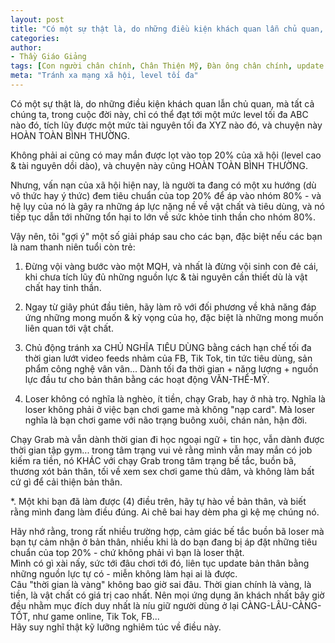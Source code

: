 ```yaml
---
layout: post
title: "Có một sự thật là, do những điều kiện khách quan lẫn chủ quan, mà tất cả chúng ta, trong cuộc đời này, chỉ có thể đạt tới một mức level tối đa ABC nào đó, tích lũy được một mức tài nguyên tối đa XYZ nào đó, và chuyện này HOÀN TOÀN BÌNH THƯỜNG."
categories:
author:
- Thầy Giáo Giảng
tags: [Con người chân chính, Chân Thiện Mỹ, Đàn ông chân chính, update bản thân, MXH, Mối quan hệ]
meta: "Tránh xa mạng xã hội, level tối đa"
---
```

Có một sự thật là, do những điều kiện khách quan lẫn chủ quan, mà tất cả chúng ta, trong cuộc đời này, chỉ có thể đạt tới một mức level tối đa ABC nào đó, tích lũy được một mức tài nguyên tối đa XYZ nào đó, và chuyện này HOÀN TOÀN BÌNH THƯỜNG.

Không phải ai cũng có may mắn được lọt vào top 20% của xã hội (level cao & tài nguyên dồi dào), và chuyện này cũng HOÀN TOÀN BÌNH THƯỜNG.

Nhưng, vấn nạn của xã hội hiện nay, là người ta đang có một xu hướng (dù vô thức hay ý thức) đem tiêu chuẩn của top 20% để áp vào nhóm 80% - và hệ lụy của nó là gây ra những áp lực nặng nề về vật chất và tiêu dùng, và nó tiếp tục dẫn tới những tổn hại to lớn về sức khỏe tinh thần cho nhóm 80%. 

Vậy nên, tôi "gợi ý" một số giải pháp sau cho các bạn, đặc biệt nếu các bạn là nam thanh niên tuổi còn trẻ:

1. Đừng vội vàng bước vào một MQH, và nhất là đừng vội sinh con đẻ cái, khi chưa tích lũy đủ những nguồn lực & tài nguyên cần thiết dù là vật chất hay tinh thần.

2. Ngay từ giây phút đầu tiên, hãy làm rõ với đối phương về khả năng đáp ứng những mong muốn & kỳ vọng của họ, đặc biệt là những mong muốn liên quan tới vật chất. 

3. Chủ động tránh xa CHỦ NGHĨA TIÊU DÙNG bằng cách hạn chế tối đa thời gian lướt video feeds nhảm của FB, Tik Tok, tin tức tiêu dùng, sản phẩm công nghệ vân vân... Dành tối đa thời gian + năng lượng + nguồn lực đầu tư cho bản thân bằng các hoạt động VĂN-THỂ-MỸ.

4. Loser không có nghĩa là nghèo, ít tiền, chạy Grab, hay ở nhà trọ. Nghĩa là loser không phải ở việc bạn chơi game mà không "nạp card". Mà loser nghĩa là bạn chơi game với não trạng buông xuôi, chán nản, hận đời. 

Chạy Grab mà vẫn dành thời gian đi học ngoại ngữ + tin học, vẫn dành được thời gian tập gym... trong tâm trạng vui vẻ rằng mình vẫn may mắn có job kiếm ra tiền, nó KHÁC với chạy Grab trong tâm trạng bế tắc, buồn bã, thương xót bản thân, tối về xem sex chơi game thủ dâm, và không làm bất cứ gì để cải thiện bản thân.

*. Một khi bạn đã làm được (4) điều trên, hãy tự hào về bản thân, và biết rằng mình đang làm điều đúng. Ai chê bai hay dèm pha gì kệ mẹ chúng nó.
<!--excerpt.s-->
<div class="post-copyright"><div class="content">Hãy nhớ rằng, trong rất nhiều trường hợp, cảm giác bế tắc buồn bã loser mà bạn tự cảm nhận ở bản thân, nhiều khi là do bạn đang bị áp đặt những tiêu chuẩn của top 20% - chứ không phải vì bạn là loser thật.<br />
Mình có gì xài nấy, sức tới đâu chơi tới đó, liên tục update bản thân bằng những nguồn lực tự có - miễn không làm hại ai là được.</div></div>
<div class="post-copyright"><div class="content">Câu "thời gian là vàng" không bao giờ sai đâu. Thời gian chính là vàng, là tiền, là vật chất có giá trị cao nhất. Nên mọi ứng dụng ăn khách nhất bây giờ đều nhằm mục đích duy nhất là níu giữ người dùng ở lại CÀNG-LÂU-CÀNG-TỐT, như game online, Tik Tok, FB...<br />
Hãy suy nghĩ thật kỹ lưỡng nghiêm túc về điều này.</div></div>